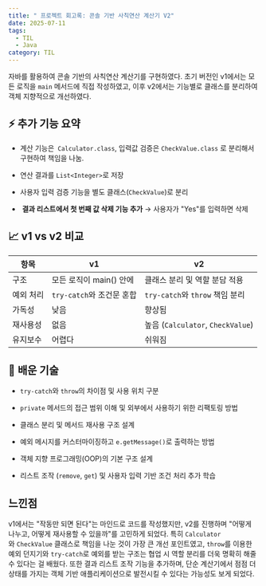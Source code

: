 ```yaml
---
title: " 프로젝트 회고록: 콘솔 기반 사칙연산 계산기 V2"
date: 2025-07-11
tags:
  - TIL
  - Java
category: TIL
---
```

자바를 활용하여 콘솔 기반의 사칙연산 계산기를 구현하였다. 초기 버전인 v1에서는 모든 로직을 `main` 메서드에 직접 작성하였고, 이후 v2에서는 기능별로 클래스를 분리하여 객체 지향적으로 개선하였다.

## ⚡️ 추가 기능 요약

- 계산 기능은` Calculator.class`, 입력값 검증은 `CheckValue.class` 로 분리해서 구현하여 책임을 나눔.

- 연산 결과를 `List<Integer>`로 저장

- 사용자 입력 검증 기능을 별도 클래스(`CheckValue`)로 분리

-  **결과 리스트에서 첫 번째 값 삭제 기능 추가** → 사용자가 "Yes"를 입력하면 삭제

## 📈 v1 vs v2 비교

| 항목    | v1                  | v2                              |
| ----- | ------------------- | ------------------------------- |
| 구조    | 모든 로직이 main() 안에    | 클래스 분리 및 역할 분담 적용               |
| 예외 처리 | `try-catch`와 조건문 혼합 | `try-catch`와 `throw` 책임 분리      |
| 가독성   | 낮음                  | 향상됨                             |
| 재사용성  | 없음                  | 높음 (`Calculator`, `CheckValue`) |
| 유지보수  | 어렵다                 | 쉬워짐                             |
## 🔧 배운 기술

- `try-catch`와 `throw`의 차이점 및 사용 위치 구분

- `private` 메서드의 접근 범위 이해 및 외부에서 사용하기 위한 리팩토링 방법

- 클래스 분리 및 메서드 재사용 구조 설계

- 예외 메시지를 커스터마이징하고 `e.getMessage()`로 출력하는 방법

- 객체 지향 프로그래밍(OOP)의 기본 구조 설계

-  리스트 조작 (`remove`, `get`) 및 사용자 입력 기반 조건 처리 추가 학습

##  느낀점

v1에서는 "작동만 되면 된다"는 마인드로 코드를 작성했지만, v2를 진행하며 "어떻게 나누고, 어떻게 재사용할 수 있을까"를 고민하게 되었다. 특히 `Calculator`와 `CheckValue` 클래스로 책임을 나눈 것이 가장 큰 개선 포인트였고, `throw`를 이용한 예외 던지기와 `try-catch`로 예외를 받는 구조는 협업 시 역할 분리를 더욱 명확히 해줄 수 있다는 걸 배웠다. 또한 결과 리스트 조작 기능을 추가하며, 단순 계산기에서 점점 더 상태를 가지는 객체 기반 애플리케이션으로 발전시킬 수 있다는 가능성도 보게 되었다.


